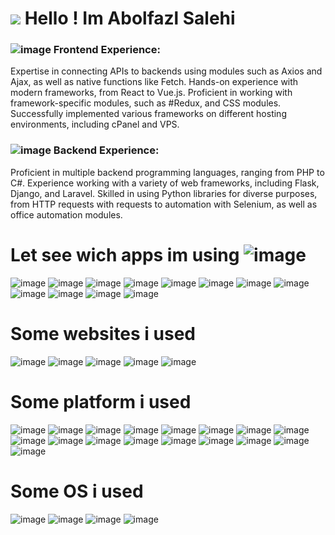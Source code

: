 



<h1><img src="https://github.com/user-attachments/assets/e7ef11a1-71a1-4674-85d7-1f2196e90011" />  Hello ! Im Abolfazl Salehi</h1>

### ![image](https://github.com/user-attachments/assets/64205f56-41b1-4e31-882b-b2f5fe99c263) Frontend Experience:

Expertise in connecting APIs to backends using modules such as Axios and Ajax, as well as native functions like Fetch.
Hands-on experience with modern frameworks, from React to Vue.js.
Proficient in working with framework-specific modules, such as #Redux, and CSS modules.
Successfully implemented various frameworks on different hosting environments, including cPanel and VPS.
### ![image](https://github.com/user-attachments/assets/2da0c3de-6f97-4ec6-9b13-62decd8e19af) Backend Experience:

Proficient in multiple backend programming languages, ranging from PHP to C#.
Experience working with a variety of web frameworks, including Flask, Django, and Laravel.
Skilled in using Python libraries for diverse purposes, from HTTP requests with requests to automation with Selenium, as well as office automation modules.



# Let see wich apps im using ![image](https://github.com/user-attachments/assets/87428ff1-7206-42ab-83a4-f0910d770c3e)




![image](https://github.com/user-attachments/assets/72b2a083-ad62-4e21-9af4-3c00efae6032)      ![image](https://github.com/user-attachments/assets/701067b1-7536-42a6-979c-48f88b4db9aa)      ![image](https://github.com/user-attachments/assets/75e84520-f079-45ad-a5c6-5e5bbd451b5b)      ![image](https://github.com/user-attachments/assets/d1549307-1f26-43bf-8e55-7f3f711afbc0)      ![image](https://github.com/user-attachments/assets/448e10c0-0f26-4c96-8b53-787ad46dd7c5)      ![image](https://github.com/user-attachments/assets/7a02fc82-aa43-4ec1-9612-f50f6bf09f44)      ![image](https://github.com/user-attachments/assets/c30c66b2-ff33-4659-aa27-0bf397a1ad82)      ![image](https://github.com/user-attachments/assets/b109c637-d4f0-41bf-8a66-373e816749e4)      ![image](https://github.com/user-attachments/assets/1cdc08c5-e099-4a76-881f-bf315001dfc8)      ![image](https://github.com/user-attachments/assets/3c10f34c-c8a4-4fac-891d-3320dc47f364)      ![image](https://github.com/user-attachments/assets/7eeb7315-ccde-4990-856b-2c7dd4f8cf7b)      ![image](https://github.com/user-attachments/assets/18b442ee-2d81-409f-ab8f-a7972b86a54c) 

# Some websites i used

![image](https://github.com/user-attachments/assets/6eb0eae3-0f07-4c2b-960e-0e135310ed3c)      ![image](https://github.com/user-attachments/assets/48c65ca3-a585-41fa-bdc6-85fd33cf8c3c)      ![image](https://github.com/user-attachments/assets/e0a5705c-1bee-4b5b-a1dd-7638b1696cc9)      ![image](https://github.com/user-attachments/assets/fcbd408f-ea3c-481a-b5b7-549350cc951a)      ![image](https://github.com/user-attachments/assets/2eab3d77-9c47-49a3-aa0c-de08f9cfe084) 


# Some platform i used

![image](https://github.com/user-attachments/assets/11c61887-d733-4a20-b09b-7f5e32a1631f)      ![image](https://github.com/user-attachments/assets/c122977e-3128-48ae-83cd-e4bebc1ec6fe)      ![image](https://github.com/user-attachments/assets/b7f2901f-be07-4942-9660-22b19f1b3dce)      ![image](https://github.com/user-attachments/assets/4d58ceae-0389-4963-a9bc-9ba32f30609a)      ![image](https://github.com/user-attachments/assets/8f683bcd-6688-4458-8b07-3765e34f4c35)      ![image](https://github.com/user-attachments/assets/094dca43-de9a-48ad-a262-00bd1ea7e59c)
      ![image](https://github.com/user-attachments/assets/eacc84ee-ffcb-49c1-81ad-912d99dd6326)      ![image](https://github.com/user-attachments/assets/5d8ffabb-18fa-4da9-89fa-8fba8db36997)      ![image](https://github.com/user-attachments/assets/a30a9e98-ede1-4fd5-8110-a1fe3f36009b)      ![image](https://github.com/user-attachments/assets/a2d37c00-8c59-4f7d-b247-b721e36241e5)      ![image](https://github.com/user-attachments/assets/6b063c3d-965a-4d07-8374-2e03f3547972)      ![image](https://github.com/user-attachments/assets/76e0b984-5203-4d09-a482-411f170ed8f4)      ![image](https://github.com/user-attachments/assets/267f6216-3ef8-442c-ad9f-5277ff950cd9)      ![image](https://github.com/user-attachments/assets/d96d63e8-a638-4c92-b96d-ba5aae7302e1)      ![image](https://github.com/user-attachments/assets/27746780-f17a-436f-82a2-a9bea4495e88)      ![image](https://github.com/user-attachments/assets/7351c3bd-007f-47fe-a6fb-73c8c39c3fd3)      ![image](https://github.com/user-attachments/assets/257ffc32-125e-46ab-a183-4db42bdca2d2)


# Some OS i used


![image](https://github.com/user-attachments/assets/54705590-1276-4e45-a768-b7c5564c90af)     ![image](https://github.com/user-attachments/assets/a4d761e3-4568-4686-9007-20e6a5ed2fa0)
![image](https://github.com/user-attachments/assets/492c05aa-0cae-4085-9814-272a28f98806)    ![image](https://github.com/user-attachments/assets/2f5e9222-7044-463f-aea1-ac252a5763f5)     




